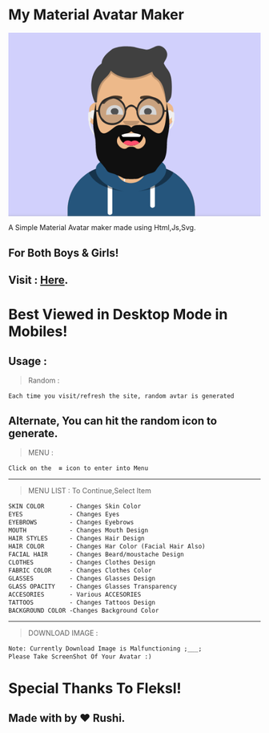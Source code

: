 My Material Avatar Maker
========================
<img src="avatar.png" align="center" alt="Material Avatar" />

A Simple Material Avatar maker made using Html,Js,Svg.

For Both Boys & Girls!
----------------------

 Visit : [Here](https://rushiranpise.github.io/MyMAM/).
 ------
 
 Best Viewed in Desktop Mode in Mobiles!
 ======================================
 
Usage :
------
> Random :
```shell
Each time you visit/refresh the site, random avtar is generated
```
Alternate, You can hit the random icon to generate.
---
> MENU :
```shell
Click on the  ≡ icon to enter into Menu
```
---
> MENU LIST : To Continue,Select Item
```shell
SKIN COLOR       - Changes Skin Color
EYES             - Changes Eyes
EYEBROWS         - Changes Eyebrows
MOUTH            - Changes Mouth Design
HAIR STYLES      - Changes Hair Design
HAIR COLOR       - Changes Har Color (Facial Hair Also)
FACIAL HAIR      - Changes Beard/moustache Design
CLOTHES          - Changes Clothes Design
FABRIC COLOR     - Changes Clothes Color
GLASSES          - Changes Glasses Design
GLASS OPACITY    - Changes Glasses Transparency 
ACCESORIES       - Various ACCESORIES
TATTOOS          - Changes Tattoos Design
BACKGROUND COLOR -Changes Background Color
```
---
> DOWNLOAD IMAGE :
```shell
Note: Currently Download Image is Malfunctioning ;___;
Please Take ScreenShot Of Your Avatar :)
```
Special Thanks To Fleksl!
========================
Made with by ❤️ Rushi.
-----------------------
